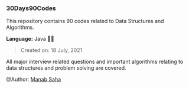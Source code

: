 ### 30Days90Codes
This repository contains 90 codes related to Data Structures and Algorithms. 
<br/>

**Language:** Java 👨‍💻
<br/>

> Created on: 18 July, 2021

All major interview related questions and important algorithms relating to data structures and problem solving are covered.

@Author: [Manab Saha](https://github.com/manabsaha)
